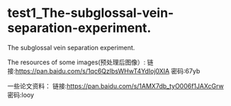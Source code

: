 # test1_The-subglossal-vein-separation-experiment.
The subglossal vein separation experiment.


The resources of some images(预处理后图像）: 链接:https://pan.baidu.com/s/1qc6QzlbsWHwT4YdIoj0XIA  密码:67yb

一些论文资料： 链接:https://pan.baidu.com/s/1AMX7db_tyO006f1JAXcGrw  密码:looy
